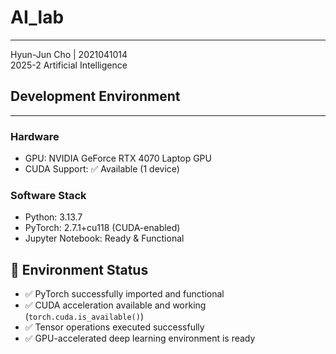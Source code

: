 # AI_lab  
---
Hyun-Jun Cho | 2021041014  
2025-2 Artificial Intelligence  



##  Development Environment
---
###  Hardware
- GPU: NVIDIA GeForce RTX 4070 Laptop GPU  
- CUDA Support: ✅ Available (1 device)

### Software Stack
- Python: 3.13.7  
- PyTorch: 2.7.1+cu118 (CUDA-enabled)  
- Jupyter Notebook: Ready & Functional  


## 🚀 Environment Status
- ✅ PyTorch successfully imported and functional
- ✅ CUDA acceleration available and working (`torch.cuda.is_available()`)
- ✅ Tensor operations executed successfully
- ✅ GPU-accelerated deep learning environment is ready


